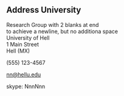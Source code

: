 
 
## Address University

Research Group with 2 blanks at end  
to achieve a newline, but no additiona space  
University of Hell  
1 Main Street  
Hell (MX)

(555) 123-4567

nn@hellu.edu

skype: NnnNnn

